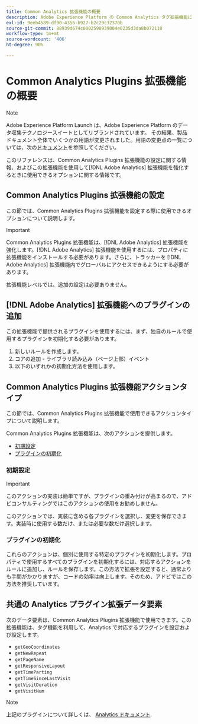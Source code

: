 ```yaml
---
title: Common Analytics 拡張機能の概要
description: Adobe Experience Platform の Common Analytics タグ拡張機能について説明します。
exl-id: 9eeb4589-df90-4356-b927-b2c29c32370b
source-git-commit: 88939d674c0002590939004e0235d3da8b072118
workflow-type: tm+mt
source-wordcount: '406'
ht-degree: 90%

---
```


# Common Analytics Plugins 拡張機能の概要

>[!NOTE]
>
>Adobe Experience Platform Launch は、Adobe Experience Platform のデータ収集テクノロジースイートとしてリブランドされています。 その結果、製品ドキュメント全体でいくつかの用語が変更されました。用語の変更点の一覧については、次の[ドキュメント](../../../term-updates.md)を参照してください。

このリファレンスは、Common Analytics Plugins 拡張機能の設定に関する情報、およびこの拡張機能を使用して[!DNL Adobe Analytics] 拡張機能を強化するときに使用できるオプションに関する情報です。

## Common Analytics Plugins 拡張機能の設定

この節では、Common Analytics Plugins 拡張機能を設定する際に使用できるオプションについて説明します。

>[!IMPORTANT]
>
>Common Analytics Plugins 拡張機能は、[!DNL Adobe Analytics] 拡張機能を強化します。[!DNL Adobe Analytics] 拡張機能を使用するには、プロパティに拡張機能をインストールする必要があります。さらに、トラッカーを [!DNL Adobe Analytics] 拡張機能内でグローバルにアクセスできるようにする必要があります。

拡張機能レベルでは、追加の設定は必要ありません。

## [!DNL Adobe Analytics] 拡張機能へのプラグインの追加

この拡張機能で提供されるプラグインを使用するには、まず、独自のルールで使用するプラグインを初期化する必要があります。

1. 新しいルールを作成します。
1. コアの追加 - ライブラリ読み込み（ページ上部）イベント
1. 以下のいずれかの初期化方法を使用します。

## Common Analytics Plugins 拡張機能アクションタイプ

この節では、Common Analytics Plugins 拡張機能で使用できるアクションタイプについて説明します。

Common Analytics Plugins 拡張機能は、次のアクションを提供します。

* [初期設定](#initialize)
* [プラグインの初期化](#initialize-plugin)

### 初期設定

>[!IMPORTANT]
>
>このアクションの実装は簡単ですが、プラグインの重み付けが高まるので、アドビコンサルティングではこのアクションの使用をお勧めしません。

このアクションでは、実装に含める各プラグインを選択し、変更を保存できます。実装時に使用する数だけ、または必要な数だけ選択します。

### プラグインの初期化

これらのアクションは、個別に使用する特定のプラグインを初期化します。プロパティで使用するすべてのプラグインを初期化するには、対応するアクションをルールに追加し、ルールを保存します。この方法で拡張を設定すると、通常よりも手間がかかりますが、コードの効率は向上します。そのため、アドビではこの方法を推奨しています。

## 共通の Analytics プラグイン拡張データ要素

次のデータ要素は、Common Analytics Plugins 拡張機能で使用できます。この拡張機能は、タグ機能を利用して、Analytics で対応するプラグインを設定および設定します。

* `getGeoCoordinates`
* `getNewRepeat`
* `getPageName`
* `getResponsiveLayout`
* `getTimeParting`
* `getTimeSinceLastVisit`
* `getVisitDuration`
* `getVisitNum`

>[!NOTE]
>
>上記のプラグインについて詳しくは、 [Analytics ドキュメント](https://experienceleague.adobe.com/docs/analytics/implementation/vars/plugins/impl-plugins.html?lang=ja).
